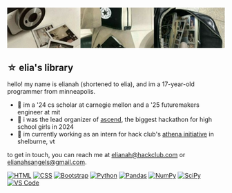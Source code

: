 ![A short, tan header with a record, vinyls, and a bus.](light-header)

## ☆ elia's library

hello! my name is elianah (shortened to elia), and im a 17-year-old programmer from minneapolis.

* 📓 im a '24 cs scholar at carnegie mellon and a '25 futuremakers engineer at mit
* 🎱 i was the lead organizer of [ascend](https://github.com/hackclub/ascend), the biggest hackathon for high school girls in 2024
* 🐾 im currently working as an intern for hack club's [athena initiative](https://github.com/hackclub/athena) in shelburne, vt

to get in touch, you can reach me at elianah@hackclub.com or elianahsangels@gmail.com.

[![HTML](https://img.shields.io/badge/HTML-E34F26?style=for-the-badge&logo=html5&logoColor=%23FFFFFF&logoSize=3)](https://developer.mozilla.org/en-US/docs/Web/HTML)
[![CSS](https://img.shields.io/badge/CSS-663399?style=for-the-badge&logo=css)](https://developer.mozilla.org/en-US/docs/Web/CSS)
[![Bootstrap](https://img.shields.io/badge/bootstrap-7952B3?style=for-the-badge&logo=bootstrap&logoColor=%23FFF)](https://getbootstrap.com/)
[![Python](https://img.shields.io/badge/Python-3776AB?style=for-the-badge&logo=python&logoColor=%23fff)](https://www.python.org/)
[![Pandas](https://img.shields.io/badge/pandas-150458?style=for-the-badge&logo=pandas)](https://pandas.pydata.org/)
[![NumPy](https://img.shields.io/badge/numpy-013243?style=for-the-badge&logo=numpy)](https://numpy.org/)
[![SciPy](https://img.shields.io/badge/scipy-8CAAE6?style=for-the-badge&logo=scipy&logoColor=fff)](https://scipy.org/)
[![VS Code](https://img.shields.io/badge/Visual_Studio_Code-0078d7?style=for-the-badge)](https://code.visualstudio.com/)
